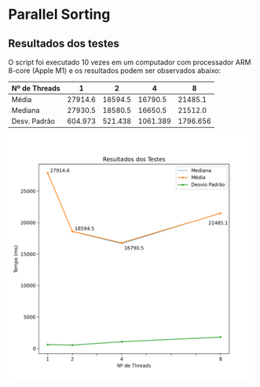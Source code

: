 # Parallel Sorting

## Resultados dos testes

O script foi executado 10 vezes em um computador com processador ARM 8-core (Apple M1) e os resultados podem ser observados abaixo:

| Nº de Threads |    1    |    2    |    4     |    8     |
| ------------- | ------- | ------- | -------- | -------- |
|     Média     | 27914.6 | 18594.5 | 16790.5  | 21485.1  |
|    Mediana    | 27930.5 | 18580.5 | 16650.5  | 21512.0  |
|  Desv. Padrão | 604.973 | 521.438 | 1061.389 | 1796.656 |

<p align="left">
  <img src="results.png" width="500" title="Resultados">
</p>
